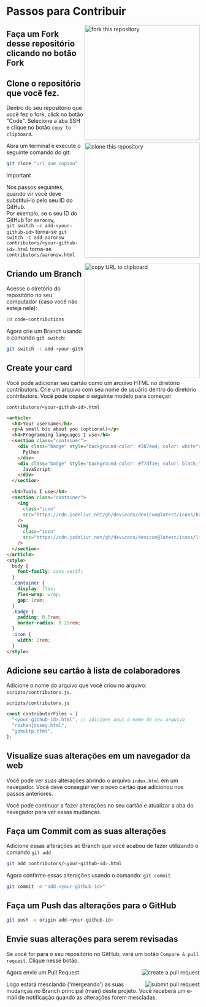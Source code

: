# Passos para Contribuir

<img align="right" width="300" src="https://firstcontributions.github.io/assets/Readme/fork.png" alt="fork this repository" />

## Faça um Fork desse repositório clicando no botão Fork

## Clone o repositório que você fez.

Dentro do seu repositório que você fez o fork, click no botão "Code". Selecione a aba SSH e clique no botão `copy to clipboard`.

<img align="right" width="300" src="https://firstcontributions.github.io/assets/Readme/clone.png" alt="clone this repository" />
Abra um terminal e execute o seguinte comando do git:

```bash
git clone "url_que_copiou"
```

> [!IMPORTANT]
> Nos passos seguintes, quando vir <seu-github-id> você deve substituí-lo pelo seu ID do GitHub.  
> Por exemplo, se o seu ID do GitHub for `aaronsw`,  
> `git switch -c add-<your-github-id>` torna-se `git switch -c add-aaronsw`  
> `contributors/<your-github-id>.html` torna-se `contributors/aaronsw.html`

<img align="right" width="300" src="https://firstcontributions.github.io/assets/Readme/copy-to-clipboard.png" alt="copy URL to clipboard" />

## Criando um Branch

Acesse o diretório do repositório no seu computador (caso você não esteja nele):

```bash
cd code-contributions
```

Agora crie um Branch usando o comando `git switch`:

```bash
git switch -c add-<your-github-id>
```


## Create your card

Você pode adicionar seu cartão como um arquivo HTML no diretório contributors. Crie um arquivo com seu nome de usuário dentro do diretório contributors. Você pode copiar o seguinte modelo para começar:

`contributors/<your-github-id>.html`
```html
<article>
  <h3>Your username</h3>
  <p>A small bio about you (optional)</p>
  <h4>Programming languages I use</h4>
  <section class="container">
    <div class="badge" style="background-color: #3874a4; color: white">
      Python
    </div>
    <div class="badge" style="background-color: #f7df1e; color: black;">
      JavaScript
    </div>
  </section>

  <h4>Tools I use</h4>
  <section class="container">
    <img
      class="icon"
      src="https://cdn.jsdelivr.net/gh/devicons/devicon@latest/icons/bash/bash-original.svg"
    />
    <img
      class="icon"
      src="https://cdn.jsdelivr.net/gh/devicons/devicon@latest/icons/linux/linux-original.svg"
    />
  </section>
</article>
<style>
  body {
    font-family: sans-serif;
  }
  .container {
    display: flex;
    flex-wrap: wrap;
    gap: 1rem;
  }
  .badge {
    padding: 0.5rem;
    border-radius: 0.25rem;
  }
  .icon {
    width: 2rem;
  }
</style>

```
## Adicione seu cartão à lista de colaboradores

Adicione o nome do arquivo que você criou no arquivo: `scripts/contributors.js`.

`scripts/contributors.js`
```js
const contributorFiles = [
  "<your-github-id>.html", // adicione aqui o nome do seu arquivo
  "roshanjossey.html",
  "gokultp.html",
];
```

## Visualize suas alterações em um navegador da web

Você pode ver suas alterações abrindo o arquivo `index.html` em um navegador. Você deve conseguir ver o novo cartão que adicionou nos passos anteriores.

Você pode continuar a fazer alterações no seu cartão e atualizar a aba do navegador para ver essas mudanças.

## Faça um Commit com as suas alterações

Adicione essas alterações ao Branch que você acabou de fazer utilizando o comando `git add`

```bash
git add contributors/<your-github-id>.html
```

Agora confirme essas alterações usando o comando: `git commit`

```bash
git commit -m "add <your-github-id>"
```

## Faça um Push das alterações para o GitHub

```bash
git push -u origin add-<your-github-id>
```

## Envie suas alterações para serem revisadas

Se você for para o seu repositório no GitHub, verá um botão `Compare & pull request`. Clique nesse botão.

<img style="float: right;" src="https://firstcontributions.github.io/assets/Readme/compare-and-pull.png" alt="create a pull request" />

Agora envie um Pull Request.

<img style="float: right;" src="https://firstcontributions.github.io/assets/Readme/submit-pull-request.png" alt="submit pull request" />

Logo estará mesclando ('mergeando') as suas mudanças no Branch principal (main) deste projeto. Você receberá um e-mail de notificação quando as alterações forem mescladas.
